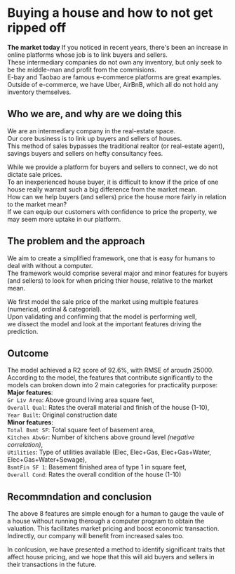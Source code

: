 # Buying a house and how to not get ripped off

**The market today**
If you noticed in recent years, there's been an increase in online platforms whose job is to link buyers and sellers.  
These intermediary companies do not own any inventory, but only seek to be the middle-man and profit from the commisions.  
E-bay and Taobao are famous e-commerce platforms are great examples.  
Outside of e-commerce, we have Uber, AirBnB, which all do not hold any inventory themselves.

## Who we are, and why are we doing this

We are an intermediary company in the real-estate space.  
Our core business is to link up buyers and sellers of houses.  
This method of sales bypasses the traditional realtor (or real-estate agent), savings buyers and sellers on hefty consultancy fees.

While we provide a platform for buyers and sellers to connect, we do not dictate sale prices.  
To an inexperienced house buyer, it is difficult to know if the price of one house really warrant such a big difference from the market mean.  
How can we help buyers (and sellers) price the house more fairly in relation to the market mean?  
If we can equip our customers with confidence to price the property, we may seem more uptake in our platform.

## The problem and the approach
We aim to create a simplified framework, one that is easy for humans to deal with without a computer.  
The framework would comprise several major and minor features for buyers (and sellers) to look for when pricing thier house, relative to the market mean.

We first model the sale price of the market using multiple features (numerical, ordinal & categorial).  
Upon validating and confirming that the model is performing well,  
we dissect the model and look at the important features driving the prediction.

## Outcome
The model achieved a R2 score of 92.6%, with RMSE of aroudn 25000.
According to the model, the features that contribute significantly to the models can broken down into 2 main categories for practicality purpose:  
**Major features**:<br>
`Gr Liv Area`: Above ground living area square feet,<br>  `Overall Qual`: Rates the overall material and finish of the house (1-10),<br>`Year Built`: Original construction date<br>
**Minor features**:  <br>
`Total Bsmt SF`: Total square feet of basement area,<br> `Kitchen AbvGr`: Number of kitchens above ground level *(negative correlation)*,<br>`Utilities`: Type of utilities available (Elec, Elec+Gas, Elec+Gas+Water, Elec+Gas+Water+Sewage),<br>`BsmtFin SF 1`: Basement finished area of type 1 in square feet,<br> `Overall Cond`: Rates the overall condition of the house (1-10)<br>

## Recommndation and conclusion
The above 8 features are simple enough for a human to gauge the vaule of a house without running therough a computer program to obtain the valuation. This facilitates market pricing and boost economic transaction. Indirectly, our company will benefit from increased sales too.  

In conlcusion, we have presented a method to identify significant traits that affect house pricing, and we hope that this will aid buyers and sellers in their transactions in the future.
